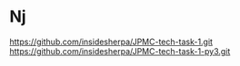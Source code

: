 # Nj
 https://github.com/insidesherpa/JPMC-tech-task-1.git
 https://github.com/insidesherpa/JPMC-tech-task-1-py3.git
